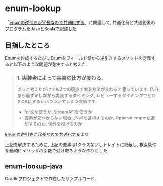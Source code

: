 # enum-lookup
「[Enumの逆引きが冗長なので共通化する](https://qiita.com/DaisukeKURATA/items/830bbeb8208f5ee29cf2)」に関連して, 
共通化前と共通化後のプログラムをJavaとScalaで記述した.

## 目指したところ
Enumを作成するたびにEnumをフィールド値から逆引きするメソッドを定義すると以下のような問題が発生すると考えた.

> ### 1. 実装者によって実装の仕方が変わる.
> ぱっと考えただけでも2つの観点で実装方法が変わると思っています. 私自身も恥ずかしながら実装するタイミング, レビューするタイミングでどれをOKにするかバラついてしまう次第です.
>
> + for文を使うか, StreamAPIを使うか
> + 要素が見つからない場合にNullを返却するのか, Optional.emptyを返却するのか, 例外を投げるのか

[Enumの逆引きが冗長なので共通化する](https://qiita.com/DaisukeKURATA/items/830bbeb8208f5ee29cf2)より

上記を解決するために, 上記の要素は1クラスないしトレイトに隠蔽し, 検索条件を動的にメソッドの引数で受け取るような作りにした.

## enum-lookup-java
Gradleプロジェクトで作成したサンプルコード.

